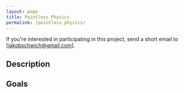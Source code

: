 ```yaml
---
layout: page
title: Pointless Physics
permalink: /pointless_physics/
---
```


If you're interested in participating in this project, send a short email to [jakobschwich@gmail.com].

## Description


## Goals




